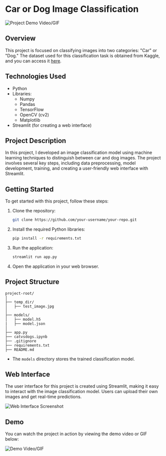 # Car or Dog Image Classification

![Project Demo Video/GIF]((https://github.com/aditya345-coder/Cat_Or_Dog_Classification/assets/92220550/07606f14-a59a-480e-9eba-b82519be3e0f))

## Overview

This project is focused on classifying images into two categories: "Car" or "Dog." The dataset used for this classification task is obtained from Kaggle, and you can access it [here](https://www.kaggle.com/datasets/tongpython/cat-and-dog).

## Technologies Used

- Python
- Libraries:
  - Numpy
  - Pandas
  - TensorFlow
  - OpenCV (cv2)
  - Matplotlib
- Streamlit (for creating a web interface)

## Project Description

In this project, I developed an image classification model using machine learning techniques to distinguish between car and dog images. The project involves several key steps, including data preprocessing, model development, training, and creating a user-friendly web interface with Streamlit.

## Getting Started

To get started with this project, follow these steps:

1. Clone the repository:

   ```bash
   git clone https://github.com/your-username/your-repo.git
   ```

2. Install the required Python libraries:

   ```bash
   pip install -r requirements.txt
   ```

3. Run the application:

   ```bash
   streamlit run app.py
   ```

4. Open the application in your web browser.

## Project Structure

```
project-root/
│
├── temp_dir/
│   ├── test_image.jpg
│
├── models/
│   ├── model.h5
|   ├── model.json
│
├── app.py
├── catvsdogs.ipynb
├── .gitignore
├── requirements.txt
├── README.md
```
- The `models` directory stores the trained classification model.

## Web Interface

The user interface for this project is created using Streamlit, making it easy to interact with the image classification model. Users can upload their own images and get real-time predictions.

![Web Interface Screenshot](![image](https://github.com/aditya345-coder/Cat_Or_Dog_Classification/assets/92220550/7fb30c4a-dcf7-4faf-b863-5a503888b2b8)
)

## Demo

You can watch the project in action by viewing the demo video or GIF below:

![Demo Video/GIF](https://github.com/aditya345-coder/Cat_Or_Dog_Classification/assets/92220550/8167f604-76dc-4316-95f7-cb65f2178314)





